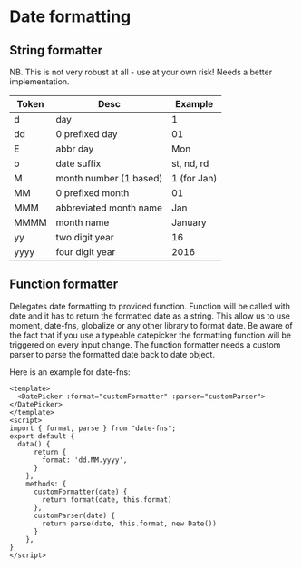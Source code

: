 # Date formatting

## String formatter

NB. This is not very robust at all - use at your own risk! Needs a better implementation.

| Token | Desc                   | Example     |
|-------|------------------------|-------------|
| d     | day                    | 1           |
| dd    | 0 prefixed day         | 01          |
| E     | abbr day               | Mon         |
| o     | date suffix            | st, nd, rd  |
| M     | month number (1 based) | 1 (for Jan) |
| MM    | 0 prefixed month       | 01          |
| MMM   | abbreviated month name | Jan         |
| MMMM  | month name             | January     |
| yy    | two digit year         | 16          |
| yyyy  | four digit year        | 2016        |

## Function formatter

Delegates date formatting to provided function.
Function will be called with date and it has to return the formatted date as a string.
This allow us to use moment, date-fns, globalize or any other library to format date.
Be aware of the fact that if you use a typeable datepicker the formatting function will be
triggered on every input change.
The function formatter needs a custom parser to parse the formatted date back to date object.

Here is an example for date-fns:
```vue
<template>
  <DatePicker :format="customFormatter" :parser="customParser"></DatePicker>
</template>
<script>
import { format, parse } from "date-fns";
export default {
  data() {
      return {
        format: 'dd.MM.yyyy',
      }
    },
    methods: {
      customFormatter(date) {
        return format(date, this.format)
      },
      customParser(date) {
        return parse(date, this.format, new Date())
      }
    },
}
</script>
```
